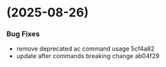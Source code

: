 #  (2025-08-26)


### Bug Fixes

* remove deprecated ac command usage 5cf4a82
* update after commands breaking change ab04f29



